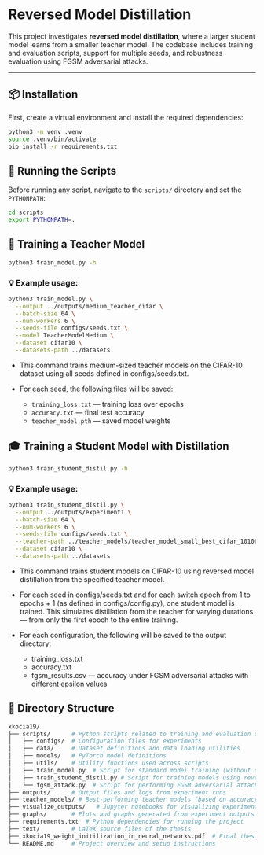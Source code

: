 # Reversed Model Distillation

This project investigates **reversed model distillation**, where a larger student model learns from a smaller teacher model. The codebase includes training and evaluation scripts, support for multiple seeds, and robustness evaluation using FGSM adversarial attacks.

---

## 📦 Installation

First, create a virtual environment and install the required dependencies:

```bash
python3 -m venv .venv
source .venv/bin/activate
pip install -r requirements.txt
```

## 🚀 Running the Scripts

Before running any script, navigate to the `scripts/` directory and set the `PYTHONPATH`:

```bash
cd scripts
export PYTHONPATH=.
```

## 🧠 Training a Teacher Model
```bash
python3 train_model.py -h
```

### 💡 Example usage:
```bash
python3 train_model.py \
  --output ../outputs/medium_teacher_cifar \
  --batch-size 64 \
  --num-workers 6 \
  --seeds-file configs/seeds.txt \
  --model TeacherModelMedium \
  --dataset cifar10 \
  --datasets-path ../datasets
```
- This command trains medium-sized teacher models on the CIFAR-10 dataset using all seeds defined in configs/seeds.txt.

 - For each seed, the following files will be saved:
   - `training_loss.txt` — training loss over epochs 
   - `accuracy.txt` — final test accuracy 
   - `teacher_model.pth` — saved model weights

## 🎓 Training a Student Model with Distillation
```bash
python3 train_student_distil.py -h
```

### 💡 Example usage:
```bash
python3 train_student_distil.py \
  --output ../outputs/experiment1 \
  --batch-size 64 \
  --num-workers 6 \
  --seeds-file configs/seeds.txt \
  --teacher-path ../teacher_models/teacher_model_small_best_cifar_10106.pth \
  --dataset cifar10 \
  --datasets-path ../datasets
```

- This command trains student models on CIFAR-10 using reversed model distillation from the specified teacher model.

- For each seed in configs/seeds.txt and for each switch epoch from 1 to epochs + 1 (as defined in configs/config.py), one student model is trained. This simulates distillation from the teacher for varying durations — from only the first epoch to the entire training. 
- For each configuration, the following will be saved to the output directory:
  - training_loss.txt 
  - accuracy.txt 
  - fgsm_results.csv — accuracy under FGSM adversarial attacks with different epsilon values

## 📁 Directory Structure
```bash
xkocia19/
├── scripts/      # Python scripts related to training and evaluation of reversed model distillation
│   ├── configs/  # Configuration files for experiments
│   ├── data/     # Dataset definitions and data loading utilities
│   ├── models/   # PyTorch model definitions
│   ├── utils/    # Utility functions used across scripts
│   ├── train_model.py  # Script for standard model training (without distillation)
│   ├── train_student_distil.py # Script for training models using reversed model distillation
│   └── fgsm_attack.py  # Script for performing FGSM adversarial attacks
├── outputs/      # Output files and logs from experiment runs
├── teacher_models/ # Best-performing teacher models (based on accuracy)
├── visualize_outputs/   # Jupyter notebooks for visualizing experiment results
├── graphs/       # Plots and graphs generated from experiment outputs
├── requirements.txt  # Python dependencies for running the project
├── text/         # LaTeX source files of the thesis
├── xkocia19_weight_initilization_in_neural_networks.pdf  # Final thesis document
└── README.md     # Project overview and setup instructions
```
